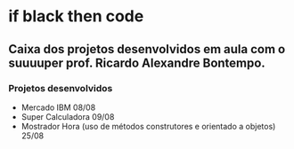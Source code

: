 # if black then code

## Caixa dos projetos desenvolvidos em aula com o suuuuper prof. Ricardo Alexandre Bontempo.

### Projetos desenvolvidos

- Mercado IBM 08/08
- Super Calculadora 09/08
- Mostrador Hora (uso de métodos construtores e orientado a objetos) 25/08
